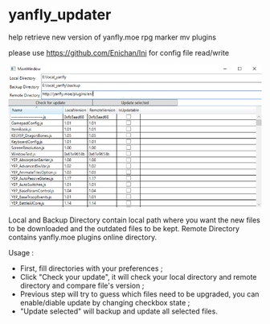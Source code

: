 # yanfly_updater
help retrieve new version of yanfly.moe rpg marker mv plugins

please use https://github.com/Enichan/Ini for config file read/write

![Alt text](doc/screenshot_00.png?raw=true "Title")

Local and Backup Directory contain local path where you want the new files to be downloaded and the outdated files to be kept.
Remote Directory contains yanfly.moe plugins online directory.

Usage :
- First, fill directories with your preferences ;
- Click "Check your update", it will check your local directory and remote directory and compare file's version ;
- Previous step will try to guess which files need to be upgraded, you can enable/diable update by changing checkbox state ;
- "Update selected" will backup and update all selected files.
